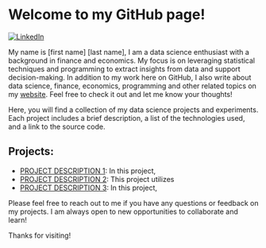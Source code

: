 # Welcome to my GitHub page!

[![LinkedIn](https://img.shields.io/badge/-LinkedIn-blue.svg?style=flat-square&logo=linkedin&colorB=0077b5)](LINKEDIN-LINK)

My name is [first name] [last name], I am a data science enthusiast with a background in finance and economics. My focus is on leveraging statistical techniques and programming to extract insights from data and support decision-making. In addition to my work here on GitHub, I also write about data science, finance, economics, programming and other related topics on my [website](WEBSITE-LINK). Feel free to check it out and let me know your thoughts!

Here, you will find a collection of my data science projects and experiments. Each project includes a brief description, a list of the technologies used, and a link to the source code.

## Projects:
- [PROJECT DESCRIPTION 1](https://github.com/????): In this project, 
- [PROJECT DESCRIPTION 2](https://github.com/????): This project utilizes 
- [PROJECT DESCRIPTION 3](https://github.com/????): In this project, 

Please feel free to reach out to me if you have any questions or feedback on my projects. I am always open to new opportunities to collaborate and learn!

Thanks for visiting! 
